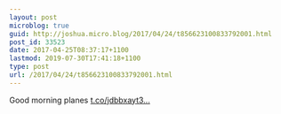 ```yaml
---
layout: post
microblog: true
guid: http://joshua.micro.blog/2017/04/24/t856623100833792001.html
post_id: 33523
date: 2017-04-25T08:37:17+1100
lastmod: 2019-07-30T17:41:18+1100
type: post
url: /2017/04/24/t856623100833792001.html
---
```

Good morning planes [t.co/jdbbxayt3...](https://t.co/jdbbxayt3W)
